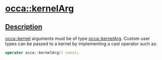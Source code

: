 <h1 id="occa::kernel-arg">
 <a href="#/api/kernelArg" class="anchor">
   <span>occa::kernelArg</span>
  </a>
</h1>

<h2 id="description">
 <a href="#/api/kernelArg?id=description" class="anchor">
   <span>Description</span>
  </a>
</h2>

[occa::kernel](/api/kernel/) arguments must be of type [occa::kernelArg](/api/kernelArg).
Custom user types can be passed to a kernel by implementing a cast operator such as:

```cpp
operator occa::kernelArg() const;
```